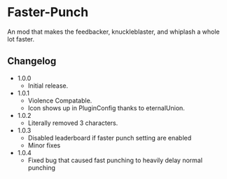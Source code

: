 # Faster-Punch
An mod that makes the feedbacker, knuckleblaster, and whiplash a whole lot faster.

## Changelog
* 1.0.0
  * Initial release.
* 1.0.1
  * Violence Compatable.
  * Icon shows up in PluginConfig thanks to eternalUnion.
* 1.0.2
  * Literally removed 3 characters.
* 1.0.3
  * Disabled leaderboard if faster punch setting are enabled
  * Minor fixes
* 1.0.4
  * Fixed bug that caused fast punching to heavily delay normal punching
